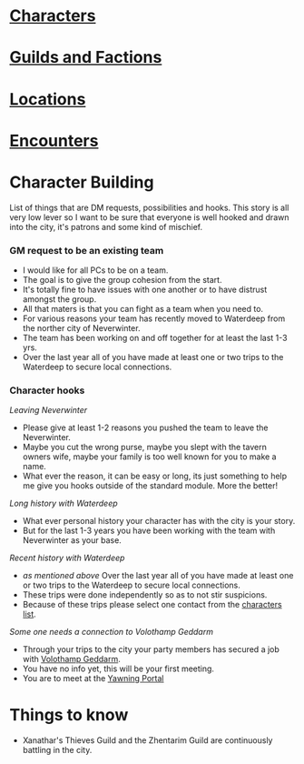 # [Characters](Characters)
# [Guilds and Factions](Guilds-and-Factions.md)
# [Locations](Locations.md)
# [Encounters](Encounters.md)

# Character Building

List of things that are DM requests, possibilities and hooks. This story is all very low lever so I want to be sure that everyone is well hooked and drawn into the city, it's patrons and some kind of mischief.

### GM request to be an existing team

- I would like for all PCs to be on a team.
- The goal is to give the group cohesion from the start.
- It's totally fine to have issues with one another or to have distrust amongst the group.
- All that maters is that you can fight as a team when you need to.
- For various reasons your team has recently moved to Waterdeep from the norther city of Neverwinter.
- The team has been working on and off together for at least the last 1-3 yrs.
- Over the last year all of you have made at least one or two trips to the Waterdeep to secure local connections.

### Character hooks

*Leaving Neverwinter*

- Please give at least 1-2 reasons you pushed the team to leave the Neverwinter.
- Maybe you cut the wrong purse, maybe you slept with the tavern owners wife, maybe your family is too well known for you to make a name.
- What ever the reason, it can be easy or long, its just something to help me give you hooks outside of the standard module. More the better!

*Long history with Waterdeep*

- What ever personal history your character has with the city is your story.
- But for the last 1-3 years you have been working with the team with Neverwinter as your base.

*Recent history with Waterdeep*

- _as mentioned above_ Over the last year all of you have made at least one or two trips to the Waterdeep to secure local connections.
- These trips were done independently so as to not stir suspicions.
- Because of these trips please select one contact from the [characters list](Characters).

*Some one needs a connection to Volothamp Geddarm*

- Through your trips to the city your party members has secured a job with [Volothamp Geddarm](Characters/Volothamp-Geddarm.md).
- You have no info yet, this will be your first meeting.
- You are to meet at the [Yawning Portal](Locations.md#yawning-portal)

# Things to know

- Xanathar's Thieves Guild and the Zhentarim Guild are continuously battling in the city.
